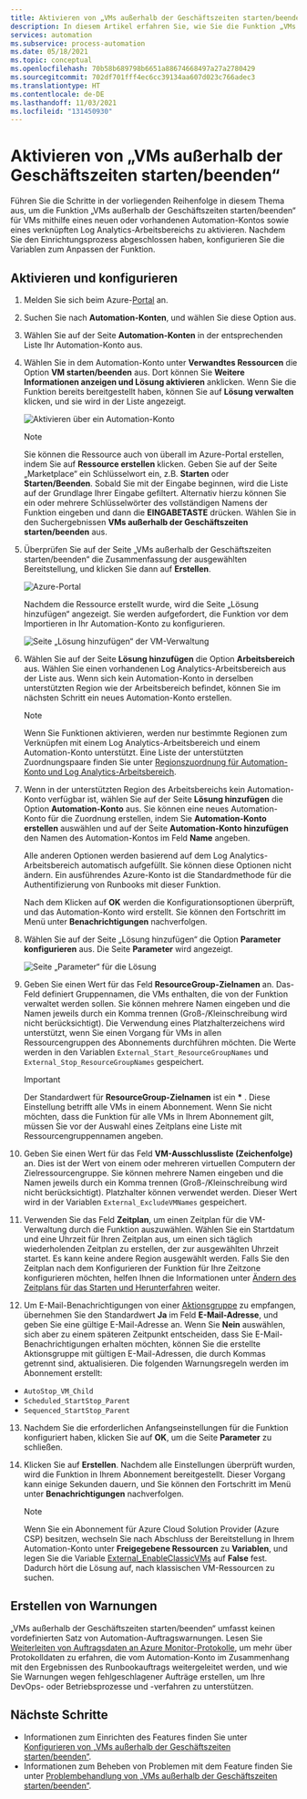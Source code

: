 ```yaml
---
title: Aktivieren von „VMs außerhalb der Geschäftszeiten starten/beenden“ in Azure Automation
description: In diesem Artikel erfahren Sie, wie Sie die Funktion „VMs außerhalb der Geschäftszeiten starten/beenden“ für Ihre Azure-VMs aktivieren.
services: automation
ms.subservice: process-automation
ms.date: 05/18/2021
ms.topic: conceptual
ms.openlocfilehash: 70b58b689798b6651a88674668497a27a2780429
ms.sourcegitcommit: 702df701fff4ec6cc39134aa607d023c766adec3
ms.translationtype: HT
ms.contentlocale: de-DE
ms.lasthandoff: 11/03/2021
ms.locfileid: "131450930"
---
```

# <a name="enable-startstop-vms-during-off-hours"></a>Aktivieren von „VMs außerhalb der Geschäftszeiten starten/beenden“

Führen Sie die Schritte in der vorliegenden Reihenfolge in diesem Thema aus, um die Funktion „VMs außerhalb der Geschäftszeiten starten/beenden“ für VMs mithilfe eines neuen oder vorhandenen Automation-Kontos sowie eines verknüpften Log Analytics-Arbeitsbereichs zu aktivieren. Nachdem Sie den Einrichtungsprozess abgeschlossen haben, konfigurieren Sie die Variablen zum Anpassen der Funktion.

## <a name="enable-and-configure"></a>Aktivieren und konfigurieren 

1. Melden Sie sich beim Azure-[Portal](https://portal.azure.com) an.
2. Suchen Sie nach **Automation-Konten**, und wählen Sie diese Option aus.
3. Wählen Sie auf der Seite **Automation-Konten** in der entsprechenden Liste Ihr Automation-Konto aus.
4. Wählen Sie in dem Automation-Konto unter **Verwandtes Ressourcen** die Option **VM starten/beenden** aus. Dort können Sie **Weitere Informationen anzeigen und Lösung aktivieren** anklicken. Wenn Sie die Funktion bereits bereitgestellt haben, können Sie auf **Lösung verwalten** klicken, und sie wird in der Liste angezeigt.

   ![Aktivieren über ein Automation-Konto](./media/automation-solution-vm-management/enable-from-automation-account.png)

   > [!NOTE]
   > Sie können die Ressource auch von überall im Azure-Portal erstellen, indem Sie auf **Ressource erstellen** klicken. Geben Sie auf der Seite „Marketplace“ ein Schlüsselwort ein, z.B. **Starten** oder **Starten/Beenden**. Sobald Sie mit der Eingabe beginnen, wird die Liste auf der Grundlage Ihrer Eingabe gefiltert. Alternativ hierzu können Sie ein oder mehrere Schlüsselwörter des vollständigen Namens der Funktion eingeben und dann die **EINGABETASTE** drücken. Wählen Sie in den Suchergebnissen **VMs außerhalb der Geschäftszeiten starten/beenden** aus.

5. Überprüfen Sie auf der Seite „VMs außerhalb der Geschäftszeiten starten/beenden“ die Zusammenfassung der ausgewählten Bereitstellung, und klicken Sie dann auf **Erstellen**.

   ![Azure-Portal](media/automation-solution-vm-management/azure-portal-01.png)

   Nachdem die Ressource erstellt wurde, wird die Seite „Lösung hinzufügen“ angezeigt. Sie werden aufgefordert, die Funktion vor dem Importieren in Ihr Automation-Konto zu konfigurieren.

   ![Seite „Lösung hinzufügen“ der VM-Verwaltung](media/automation-solution-vm-management/azure-portal-add-solution-01.png)

6. Wählen Sie auf der Seite **Lösung hinzufügen** die Option **Arbeitsbereich** aus. Wählen Sie einen vorhandenen Log Analytics-Arbeitsbereich aus der Liste aus. Wenn sich kein Automation-Konto in derselben unterstützten Region wie der Arbeitsbereich befindet, können Sie im nächsten Schritt ein neues Automation-Konto erstellen. 

   > [!NOTE]
   > Wenn Sie Funktionen aktivieren, werden nur bestimmte Regionen zum Verknüpfen mit einem Log Analytics-Arbeitsbereich und einem Automation-Konto unterstützt. Eine Liste der unterstützten Zuordnungspaare finden Sie unter [Regionszuordnung für Automation-Konto und Log Analytics-Arbeitsbereich](how-to/region-mappings.md).

7. Wenn in der unterstützten Region des Arbeitsbereichs kein Automation-Konto verfügbar ist, wählen Sie auf der Seite **Lösung hinzufügen** die Option **Automation-Konto** aus. Sie können eine neues Automation-Konto für die Zuordnung erstellen, indem Sie **Automation-Konto erstellen** auswählen und auf der Seite **Automation-Konto hinzufügen** den Namen des Automation-Kontos im Feld **Name** angeben.

    Alle anderen Optionen werden basierend auf dem Log Analytics-Arbeitsbereich automatisch aufgefüllt. Sie können diese Optionen nicht ändern. Ein ausführendes Azure-Konto ist die Standardmethode für die Authentifizierung von Runbooks mit dieser Funktion. 
    
    Nach dem Klicken auf **OK** werden die Konfigurationsoptionen überprüft, und das Automation-Konto wird erstellt. Sie können den Fortschritt im Menü unter **Benachrichtigungen** nachverfolgen.

8. Wählen Sie auf der Seite „Lösung hinzufügen“ die Option **Parameter konfigurieren** aus. Die Seite **Parameter** wird angezeigt.

    ![Seite „Parameter“ für die Lösung](media/automation-solution-vm-management/azure-portal-add-solution-02.png)

9. Geben Sie einen Wert für das Feld **ResourceGroup-Zielnamen** an. Das-Feld definiert Gruppennamen, die VMs enthalten, die von der Funktion verwaltet werden sollen. Sie können mehrere Namen eingeben und die Namen jeweils durch ein Komma trennen (Groß-/Kleinschreibung wird nicht berücksichtigt). Die Verwendung eines Platzhalterzeichens wird unterstützt, wenn Sie einen Vorgang für VMs in allen Ressourcengruppen des Abonnements durchführen möchten. Die Werte werden in den Variablen `External_Start_ResourceGroupNames` und `External_Stop_ResourceGroupNames` gespeichert.

    > [!IMPORTANT]
    > Der Standardwert für **ResourceGroup-Zielnamen** ist ein **&ast;** . Diese Einstellung betrifft alle VMs in einem Abonnement. Wenn Sie nicht möchten, dass die Funktion für alle VMs in Ihrem Abonnement gilt, müssen Sie vor der Auswahl eines Zeitplans eine Liste mit Ressourcengruppennamen angeben.
  
10. Geben Sie einen Wert für das Feld **VM-Ausschlussliste (Zeichenfolge)** an. Dies ist der Wert von einem oder mehreren virtuellen Computern der Zielressourcengruppe. Sie können mehrere Namen eingeben und die Namen jeweils durch ein Komma trennen (Groß-/Kleinschreibung wird nicht berücksichtigt). Platzhalter können verwendet werden. Dieser Wert wird in der Variablen `External_ExcludeVMNames` gespeichert.
  
11. Verwenden Sie das Feld **Zeitplan**, um einen Zeitplan für die VM-Verwaltung durch die Funktion auszuwählen. Wählen Sie ein Startdatum und eine Uhrzeit für Ihren Zeitplan aus, um einen sich täglich wiederholenden Zeitplan zu erstellen, der zur ausgewählten Uhrzeit startet. Es kann keine andere Region ausgewählt werden. Falls Sie den Zeitplan nach dem Konfigurieren der Funktion für Ihre Zeitzone konfigurieren möchten, helfen Ihnen die Informationen unter [Ändern des Zeitplans für das Starten und Herunterfahren](automation-solution-vm-management-config.md#modify-the-startup-and-shutdown-schedules) weiter.

12. Um E-Mail-Benachrichtigungen von einer [Aktionsgruppe](../azure-monitor/alerts/action-groups.md) zu empfangen, übernehmen Sie den Standardwert **Ja** im Feld **E-Mail-Adresse**, und geben Sie eine gültige E-Mail-Adresse an. Wenn Sie **Nein** auswählen, sich aber zu einem späteren Zeitpunkt entscheiden, dass Sie E-Mail-Benachrichtigungen erhalten möchten, können Sie die erstellte Aktionsgruppe mit gültigen E-Mail-Adressen, die durch Kommas getrennt sind, aktualisieren. Die folgenden Warnungsregeln werden im Abonnement erstellt:

   - `AutoStop_VM_Child`
   - `Scheduled_StartStop_Parent`
   - `Sequenced_StartStop_Parent`

13. Nachdem Sie die erforderlichen Anfangseinstellungen für die Funktion konfiguriert haben, klicken Sie auf **OK**, um die Seite **Parameter** zu schließen.

14. Klicken Sie auf **Erstellen**. Nachdem alle Einstellungen überprüft wurden, wird die Funktion in Ihrem Abonnement bereitgestellt. Dieser Vorgang kann einige Sekunden dauern, und Sie können den Fortschritt im Menü unter **Benachrichtigungen** nachverfolgen.

    > [!NOTE]
    > Wenn Sie ein Abonnement für Azure Cloud Solution Provider (Azure CSP) besitzen, wechseln Sie nach Abschluss der Bereitstellung in Ihrem Automation-Konto unter **Freigegebene Ressourcen** zu **Variablen**, und legen Sie die Variable [External_EnableClassicVMs](automation-solution-vm-management.md#variables) auf **False** fest. Dadurch hört die Lösung auf, nach klassischen VM-Ressourcen zu suchen.

## <a name="create-alerts"></a>Erstellen von Warnungen

„VMs außerhalb der Geschäftszeiten starten/beenden“ umfasst keinen vordefinierten Satz von Automation-Auftragswarnungen. Lesen Sie [Weiterleiten von Auftragsdaten an Azure Monitor-Protokolle](automation-manage-send-joblogs-log-analytics.md#azure-monitor-log-records), um mehr über Protokolldaten zu erfahren, die vom Automation-Konto im Zusammenhang mit den Ergebnissen des Runbookauftrags weitergeleitet werden, und wie Sie Warnungen wegen fehlgeschlagener Aufträge erstellen, um Ihre DevOps- oder Betriebsprozesse und -verfahren zu unterstützen.

## <a name="next-steps"></a>Nächste Schritte

* Informationen zum Einrichten des Features finden Sie unter [Konfigurieren von „VMs außerhalb der Geschäftszeiten starten/beenden“](automation-solution-vm-management-config.md).
* Informationen zum Beheben von Problemen mit dem Feature finden Sie unter [Problembehandlung von „VMs außerhalb der Geschäftszeiten starten/beenden“](troubleshoot/start-stop-vm.md).